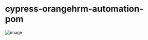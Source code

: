 # cypress-orangehrm-automation-pom


![image](https://github.com/user-attachments/assets/7cac1723-e0c1-439f-a281-b08770a662bc)
